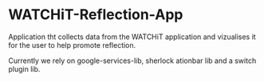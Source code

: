 WATCHiT-Reflection-App
======================

Application tht collects data from the WATCHiT application and vizualises it for the user to help promote reflection. 

Currently we rely on google-services-lib, sherlock ationbar lib and a switch plugin lib. 